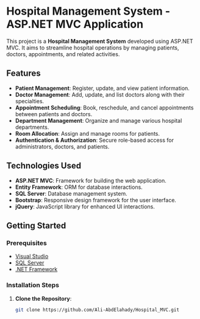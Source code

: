 # Hospital Management System - ASP.NET MVC Application

This project is a **Hospital Management System** developed using ASP.NET MVC. It aims to streamline hospital operations by managing patients, doctors, appointments, and related activities.

## Features

- **Patient Management**: Register, update, and view patient information.
- **Doctor Management**: Add, update, and list doctors along with their specialties.
- **Appointment Scheduling**: Book, reschedule, and cancel appointments between patients and doctors.
- **Department Management**: Organize and manage various hospital departments.
- **Room Allocation**: Assign and manage rooms for patients.
- **Authentication & Authorization**: Secure role-based access for administrators, doctors, and patients.

## Technologies Used

- **ASP.NET MVC**: Framework for building the web application.
- **Entity Framework**: ORM for database interactions.
- **SQL Server**: Database management system.
- **Bootstrap**: Responsive design framework for the user interface.
- **jQuery**: JavaScript library for enhanced UI interactions.

## Getting Started

### Prerequisites

- [Visual Studio](https://visualstudio.microsoft.com/)
- [SQL Server](https://www.microsoft.com/en-us/sql-server)
- [.NET Framework](https://dotnet.microsoft.com/)

### Installation Steps

1. **Clone the Repository**:
   ```bash
   git clone https://github.com/Ali-AbdElahady/Hospital_MVC.git
